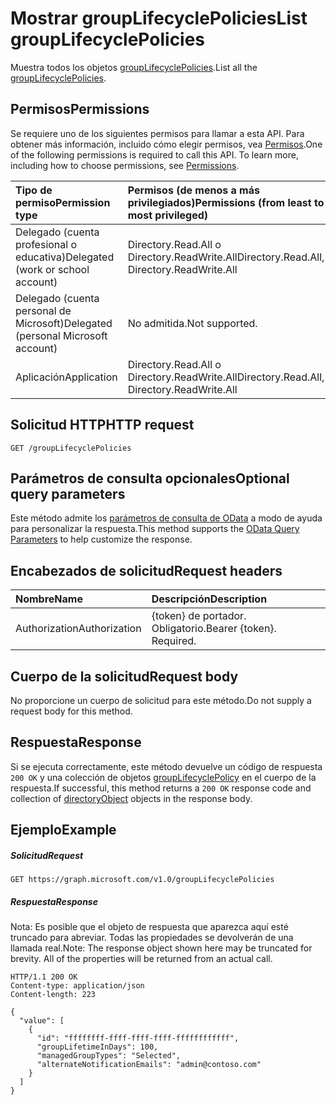 # <a name="list-grouplifecyclepolicies"></a><span data-ttu-id="811dc-101">Mostrar groupLifecyclePolicies</span><span class="sxs-lookup"><span data-stu-id="811dc-101">List groupLifecyclePolicies</span></span>

<span data-ttu-id="811dc-102">Muestra todos los objetos [groupLifecyclePolicies](../resources/grouplifecyclepolicy.md).</span><span class="sxs-lookup"><span data-stu-id="811dc-102">List all the [groupLifecyclePolicies](../resources/grouplifecyclepolicy.md).</span></span>

## <a name="permissions"></a><span data-ttu-id="811dc-103">Permisos</span><span class="sxs-lookup"><span data-stu-id="811dc-103">Permissions</span></span>

<span data-ttu-id="811dc-p101">Se requiere uno de los siguientes permisos para llamar a esta API. Para obtener más información, incluido cómo elegir permisos, vea [Permisos](../../../concepts/permissions_reference.md).</span><span class="sxs-lookup"><span data-stu-id="811dc-p101">One of the following permissions is required to call this API. To learn more, including how to choose permissions, see [Permissions](../../../concepts/permissions_reference.md).</span></span>


|<span data-ttu-id="811dc-106">Tipo de permiso</span><span class="sxs-lookup"><span data-stu-id="811dc-106">Permission type</span></span>      | <span data-ttu-id="811dc-107">Permisos (de menos a más privilegiados)</span><span class="sxs-lookup"><span data-stu-id="811dc-107">Permissions (from least to most privileged)</span></span>              |
|:--------------------|:---------------------------------------------------------|
|<span data-ttu-id="811dc-108">Delegado (cuenta profesional o educativa)</span><span class="sxs-lookup"><span data-stu-id="811dc-108">Delegated (work or school account)</span></span> | <span data-ttu-id="811dc-109">Directory.Read.All o Directory.ReadWrite.All</span><span class="sxs-lookup"><span data-stu-id="811dc-109">Directory.Read.All, Directory.ReadWrite.All</span></span> |
|<span data-ttu-id="811dc-110">Delegado (cuenta personal de Microsoft)</span><span class="sxs-lookup"><span data-stu-id="811dc-110">Delegated (personal Microsoft account)</span></span> | <span data-ttu-id="811dc-111">No admitida.</span><span class="sxs-lookup"><span data-stu-id="811dc-111">Not supported.</span></span>    |
|<span data-ttu-id="811dc-112">Aplicación</span><span class="sxs-lookup"><span data-stu-id="811dc-112">Application</span></span> | <span data-ttu-id="811dc-113">Directory.Read.All o Directory.ReadWrite.All</span><span class="sxs-lookup"><span data-stu-id="811dc-113">Directory.Read.All, Directory.ReadWrite.All</span></span> |

## <a name="http-request"></a><span data-ttu-id="811dc-114">Solicitud HTTP</span><span class="sxs-lookup"><span data-stu-id="811dc-114">HTTP request</span></span>
<!-- { "blockType": "ignored" } -->
```http
GET /groupLifecyclePolicies
```
## <a name="optional-query-parameters"></a><span data-ttu-id="811dc-115">Parámetros de consulta opcionales</span><span class="sxs-lookup"><span data-stu-id="811dc-115">Optional query parameters</span></span>
<span data-ttu-id="811dc-116">Este método admite los [parámetros de consulta de OData](http://graph.microsoft.io/docs/overview/query_parameters) a modo de ayuda para personalizar la respuesta.</span><span class="sxs-lookup"><span data-stu-id="811dc-116">This method supports the [OData Query Parameters](http://graph.microsoft.io/docs/overview/query_parameters) to help customize the response.</span></span>

## <a name="request-headers"></a><span data-ttu-id="811dc-117">Encabezados de solicitud</span><span class="sxs-lookup"><span data-stu-id="811dc-117">Request headers</span></span>
| <span data-ttu-id="811dc-118">Nombre</span><span class="sxs-lookup"><span data-stu-id="811dc-118">Name</span></span> | <span data-ttu-id="811dc-119">Descripción</span><span class="sxs-lookup"><span data-stu-id="811dc-119">Description</span></span> |
|:----------|:----------|
| <span data-ttu-id="811dc-120">Authorization</span><span class="sxs-lookup"><span data-stu-id="811dc-120">Authorization</span></span> | <span data-ttu-id="811dc-p102">{token} de portador. Obligatorio.</span><span class="sxs-lookup"><span data-stu-id="811dc-p102">Bearer {token}. Required.</span></span> |

## <a name="request-body"></a><span data-ttu-id="811dc-123">Cuerpo de la solicitud</span><span class="sxs-lookup"><span data-stu-id="811dc-123">Request body</span></span>
<span data-ttu-id="811dc-124">No proporcione un cuerpo de solicitud para este método.</span><span class="sxs-lookup"><span data-stu-id="811dc-124">Do not supply a request body for this method.</span></span>

## <a name="response"></a><span data-ttu-id="811dc-125">Respuesta</span><span class="sxs-lookup"><span data-stu-id="811dc-125">Response</span></span>

<span data-ttu-id="811dc-126">Si se ejecuta correctamente, este método devuelve un código de respuesta `200 OK` y una colección de objetos [groupLifecyclePolicy](../resources/grouplifecyclepolicy.md) en el cuerpo de la respuesta.</span><span class="sxs-lookup"><span data-stu-id="811dc-126">If successful, this method returns a `200 OK` response code and collection of [directoryObject](../resources/grouplifecyclepolicy.md) objects in the response body.</span></span>

## <a name="example"></a><span data-ttu-id="811dc-127">Ejemplo</span><span class="sxs-lookup"><span data-stu-id="811dc-127">Example</span></span>

##### <a name="request"></a><span data-ttu-id="811dc-128">Solicitud</span><span class="sxs-lookup"><span data-stu-id="811dc-128">Request</span></span>

<!-- {
  "blockType": "request",
  "name": "get_grouplifecyclepolicy"
}-->
```http
GET https://graph.microsoft.com/v1.0/groupLifecyclePolicies
```
##### <a name="response"></a><span data-ttu-id="811dc-129">Respuesta</span><span class="sxs-lookup"><span data-stu-id="811dc-129">Response</span></span>

<span data-ttu-id="811dc-p103">Nota: Es posible que el objeto de respuesta que aparezca aquí esté truncado para abreviar. Todas las propiedades se devolverán de una llamada real.</span><span class="sxs-lookup"><span data-stu-id="811dc-p103">Note: The response object shown here may be truncated for brevity. All of the properties will be returned from an actual call.</span></span>
<!-- {
  "blockType": "response",
  "truncated": true,
  "@odata.type": "microsoft.graph.groupLifecyclePolicy",
  "isCollection": true
} -->
```http
HTTP/1.1 200 OK
Content-type: application/json
Content-length: 223

{
  "value": [
    {
      "id": "ffffffff-ffff-ffff-ffff-ffffffffffff",
      "groupLifetimeInDays": 100,
      "managedGroupTypes": "Selected",
      "alternateNotificationEmails": "admin@contoso.com"
    }
  ]
}
```

<!-- uuid: 8fcb5dbc-d5aa-4681-8e31-b001d5168d79
2015-10-25 14:57:30 UTC -->
<!-- {
  "type": "#page.annotation",
  "description": "List groupLifecyclePolicies",
  "keywords": "",
  "section": "documentation",
  "tocPath": ""
}-->